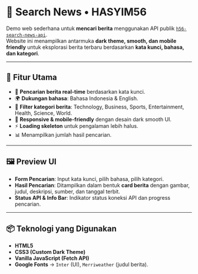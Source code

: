 # 🔎 Search News • HASYIM56

Demo web sederhana untuk **mencari berita** menggunakan API publik [`h56-search-news-api`](https://h56-search-news-api.netlify.app/api/news).  
Website ini menampilkan antarmuka **dark theme, smooth, dan mobile friendly** untuk eksplorasi berita terbaru berdasarkan **kata kunci, bahasa, dan kategori**.

---

## 🚀 Fitur Utama

- 🔎 **Pencarian berita real-time** berdasarkan kata kunci.  
- 🌍 **Dukungan bahasa**: Bahasa Indonesia & English.  
- 📰 **Filter kategori berita**: Technology, Business, Sports, Entertainment, Health, Science, World.  
- 📱 **Responsive & mobile-friendly** dengan desain dark smooth UI.  
- ⚡ **Loading skeleton** untuk pengalaman lebih halus.  
- 📊 Menampilkan jumlah hasil pencarian.

---

## 🖼️ Preview UI

- **Form Pencarian**: Input kata kunci, pilih bahasa, pilih kategori.  
- **Hasil Pencarian**: Ditampilkan dalam bentuk **card berita** dengan gambar, judul, deskripsi, sumber, dan tanggal terbit.  
- **Status API & Info Bar**: Indikator status koneksi API dan progress pencarian.

---

## 📦 Teknologi yang Digunakan

- **HTML5**  
- **CSS3 (Custom Dark Theme)**  
- **Vanilla JavaScript (Fetch API)**  
- **Google Fonts** → `Inter` (UI), `Merriweather` (judul berita).